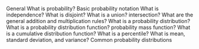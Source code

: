 General
What is probability?
Basic probability notation
What is independence? What is disjoint?
What is a union? intersection?
What are the general addition and multiplication rules?
What is a probability distribution?
What is a probability distribution function? probability mass function?
What is a cumulative distribution function?
What is a percentile?
What is mean, standard deviation, and variance?
Common probability distributions
